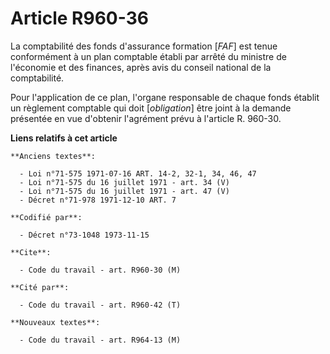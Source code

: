 # Article R960-36

La comptabilité des fonds d'assurance formation [*FAF*] est tenue conformément à un plan comptable établi par arrêté du
ministre de l'économie et des finances, après avis du conseil national de la comptabilité.

Pour l'application de ce plan, l'organe responsable de chaque fonds établit un règlement comptable qui doit [*obligation*]
être joint à la demande présentée en vue d'obtenir l'agrément prévu à l'article R. 960-30.

**Liens relatifs à cet article**

	**Anciens textes**:

	  - Loi n°71-575 1971-07-16 ART. 14-2, 32-1, 34, 46, 47
	  - Loi n°71-575 du 16 juillet 1971 - art. 34 (V)
	  - Loi n°71-575 du 16 juillet 1971 - art. 47 (V)
	  - Décret n°71-978 1971-12-10 ART. 7

	**Codifié par**:

	  - Décret n°73-1048 1973-11-15

	**Cite**:

	  - Code du travail - art. R960-30 (M)

	**Cité par**:

	  - Code du travail - art. R960-42 (T)

	**Nouveaux textes**:

	  - Code du travail - art. R964-13 (M)
